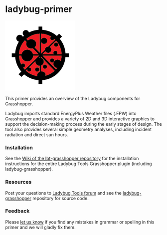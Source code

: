 # ladybug-primer

![Ladybug](https://github.com/ladybug-tools/artwork/raw/master/icons_bugs/grasshopper_tabs/small/Ladybug.png)

This primer provides an overview of the Ladybug components for Grasshopper.

Ladybug imports standard EnergyPlus Weather files (.EPW) into Grasshopper and provides
a variety of 2D and 3D interactive graphics to support the decision-making process during
the early stages of design. The tool also provides several simple geometry analyses,
including incident radiation and direct sun hours.

### Installation

See the [Wiki of the lbt-grasshopper repository](https://github.com/ladybug-tools/lbt-grasshopper/wiki)
for the installation instructions for the entire Ladybug Tools Grasshopper plugin (including ladybug-grasshopper).

### Resources

Post your questions to [Ladybug Tools forum](http://discourse.ladybug.tools) and
see the [ladybug-grasshopper](https://github.com/ladybug-tools/ladybug-grasshopper)
repository for source code.

### Feedback

Please [let us know](https://github.com/ladybug-tools/ladybug-grasshopper/issues)
if you find any mistakes in grammar or spelling in this primer and we will gladly fix them.
